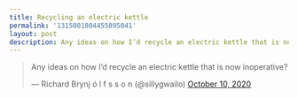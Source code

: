 ```yaml
---
title: Recycling an electric kettle
permalink: '1315001804455895041'
layout: post
description: Any ideas on how I’d recycle an electric kettle that is now inoperative?
---
```


<blockquote class="twitter-tweet"><p lang="en" dir="ltr">Any ideas on how I’d recycle an electric kettle that is now inoperative?</p>&mdash; Richard Brynj ó l f s s o n (@sillygwailo) <a href="https://twitter.com/sillygwailo/status/1315001804455895041?ref_src=twsrc%5Etfw">October 10, 2020</a></blockquote> <script async src="https://platform.twitter.com/widgets.js" charset="utf-8"></script>
